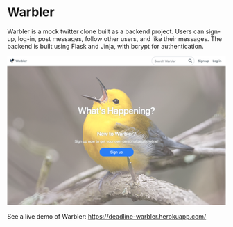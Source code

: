 # Warbler

Warbler is a mock twitter clone built as a backend project. 
Users can sign-up, log-in, post messages, follow other users, and like their messages.
The backend is built using Flask and Jinja, with bcrypt for authentication. 

![alt text](https://github.com/SKaplan01/Warbler/blob/master/static/images/demo.png "Warbler homepage")

See a live demo of Warbler: https://deadline-warbler.herokuapp.com/


